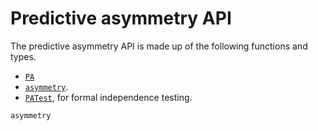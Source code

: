 
# Predictive asymmetry API

The predictive asymmetry API is made up of the following functions and types.

- [`PA`](@ref)
- [`asymmetry`](@ref).
- [`PATest`](@ref), for formal independence testing.

```@docs
asymmetry
```
